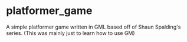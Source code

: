 # platformer_game
A simple platformer game written in GML based off of Shaun Spalding's series. (This was mainly just to learn how to use GM)
